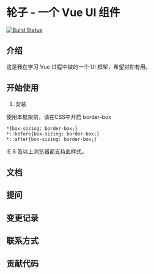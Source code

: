 # 轮子 - 一个 Vue UI 组件

[![Build Status](https://www.travis-ci.org/DuanOuan/lunzi.svg?branch=main)](https://www.travis-ci.org/DuanOuan/lunzi)

## 介绍

这是我在学习 Vue 过程中做的一个 UI 框架，希望对你有用。

## 开始使用

1. 安装

使用本框架前，请在CSS中开启 border-box

```
*{box-sizing: border-box;}
*::before{box-sizing: border-box;}
*::after{box-sizing: border-box;}
```

IE 8 及以上浏览器都支持此样式。

## 文档

## 提问

## 变更记录

## 联系方式

## 贡献代码